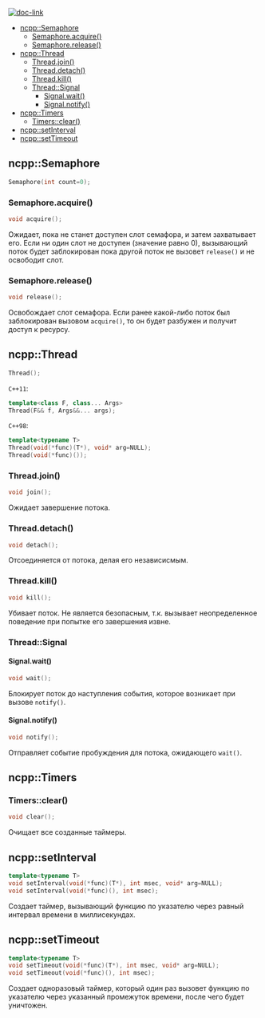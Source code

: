 [![doc-link](https://img.shields.io/badge/Введение%20main-gray)](introduction.md)

- [ncpp::Semaphore](#ncppsemaphore)
	- [Semaphore.acquire()](#semaphoreacquire)
	- [Semaphore.release()](#semaphorerelease)
- [ncpp::Thread](#ncppthread)
	- [Thread.join()](#threadjoin)
	- [Thread.detach()](#threaddetach)
	- [Thread.kill()](#threadkill)
	- [Thread::Signal](#threadsignal)
		- [Signal.wait()](#signalwait)
		- [Signal.notify()](#signalnotify)
- [ncpp::Timers](#ncpptimers)
	- [Timers::clear()](#timersclear)
- [ncpp::setInterval](#ncppsetinterval)
- [ncpp::setTimeout](#ncppsettimeout)

## ncpp::Semaphore
```cpp
Semaphore(int count=0);
```

### Semaphore.acquire()
```cpp
void acquire();
```
Ожидает, пока не станет доступен слот семафора, и затем захватывает его.
Если ни один слот не доступен (значение равно 0), вызывающий поток будет заблокирован пока другой поток не вызовет `release()` и не освободит слот.

### Semaphore.release()
```cpp
void release();
```
Освобождает слот семафора. Если ранее какой-либо поток был заблокирован вызовом `acquire()`, то он будет разбужен и получит доступ к ресурсу.

## ncpp::Thread
```cpp
Thread();
```
`C++11`: 
```cpp
template<class F, class... Args>
Thread(F&& f, Args&&... args);
```
`C++98`: 
```cpp
template<typename T>
Thread(void(*func)(T*), void* arg=NULL);
Thread(void(*func)());
```

### Thread.join()
```cpp
void join();
```
Ожидает завершение потока.

### Thread.detach()
```cpp
void detach();
```
Отсоединяется от потока, делая его независисмым.

### Thread.kill()
```cpp
void kill();
```
Убивает поток. Не является безопасным, т.к. вызывает неопределенное поведение при попытке его завершения извне.

### Thread::Signal

#### Signal.wait()
```cpp
void wait();
```
Блокирует поток до наступления события, которое возникает при вызове `notify()`.

#### Signal.notify()
```cpp
void notify();
```
Отправляет событие пробуждения для потока, ожидающего `wait()`.

## ncpp::Timers

### Timers::clear()
```cpp
void clear();
```
Очищает все созданные таймеры.

## ncpp::setInterval
```cpp
template<typename T>
void setInterval(void(*func)(T*), int msec, void* arg=NULL);
void setInterval(void(*func)(), int msec);
```
Создает таймер, вызывающий функцию по указателю через равный интервал времени в миллисекундах.

## ncpp::setTimeout
```cpp
template<typename T>
void setTimeout(void(*func)(T*), int msec, void* arg=NULL);
void setTimeout(void(*func)(), int msec);
```
Создает одноразовый таймер, который один раз вызовет функцию по указателю через указанный промежуток времени, после чего будет уничтожен.